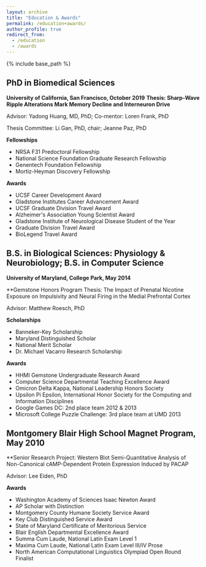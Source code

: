```yaml
---
layout: archive
title: "Education & Awards"
permalink: /education+awards/
author_profile: true
redirect_from:
  - /education
  - /awards
---
```


{% include base_path %}

## PhD in Biomedical Sciences
**University of California, San Francisco, October 2019**
**Thesis: Sharp-Wave Ripple Alterations Mark Memory Decline and Interneuron Drive**

Advisor: Yadong Huang, MD, PhD; Co-mentor: Loren Frank, PhD

Thesis Committee: Li Gan, PhD, chair; Jeanne Paz, PhD

**Fellowships**
* NRSA F31 Predoctoral Fellowship
* National Science Foundation Graduate Research Fellowship
* Genentech Foundation Fellowship
* Mortiz-Heyman Discovery Fellowship

**Awards**
* UCSF Career Development Award
* Gladstone Institutes Career Advancement Award
* UCSF Graduate Division Travel Award
* Alzheimer's Association Young Scientist Award
* Gladstone Institute of Neurological Disease Student of the Year
* Graduate Division Travel Award
* BioLegend Travel Award

## B.S. in Biological Sciences: Physiology & Neurobiology; B.S. in Computer Science
**University of Maryland, College Park, May 2014**

**Gemstone Honors Program Thesis: The Impact of Prenatal Nicotine Exposure on Impulsivity and Neural Firing in the Medial Prefrontal Cortex

Advisor: Matthew Roesch, PhD

**Scholarships**
* Banneker-Key Scholarship
* Maryland Distinguished Scholar
* National Merit Scholar
* Dr. Michael Vacarro Research Scholarship
				
**Awards**
* HHMI Gemstone Undergraduate Research Award
* Computer Science Departmental Teaching Excellence Award
* Omicron Delta Kappa, National Leadership Honors Society
* Upsilon Pi Epsilon, International Honor Society for the Computing and Information Disciplines 
* Google Games DC: 2nd place team 2012 & 2013
* Microsoft College Puzzle Challenge: 3rd place team at UMD 2013
	
## Montgomery Blair High School Magnet Program, May 2010
**Senior Research Project: Western Blot Semi-Quantitative Analysis of Non-Canonical cAMP-Dependent Protein Expression Induced by PACAP

Advisor: Lee Eiden, PhD

**Awards**
				
* Washington Academy of Sciences Isaac Newton Award
* AP Scholar with Distinction
* Montgomery County Humane Society Service Award
* Key Club Distinguished Service Award
* State of Maryland Certificate of Meritorious Service
* Blair English Departmental Excellence Award
* Summa Cum Laude, National Latin Exam Level 1
* Maxima Cum Laude, National Latin Exam Level III/IV Prose
* North American Computational Linguistics Olympiad Open Round Finalist